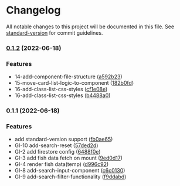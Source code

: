 # Changelog

All notable changes to this project will be documented in this file. See [standard-version](https://github.com/conventional-changelog/standard-version) for commit guidelines.

### [0.1.2](https://github.com/Jaymontojo/go-fish-frontend/compare/v0.1.1...v0.1.2) (2022-06-18)


### Features

* 14-add-component-file-structure ([a592b23](https://github.com/Jaymontojo/go-fish-frontend/commit/a592b2312ced4ce3883420f4b5a10ef6d3221f87))
* 15-move-card-list-logic-to-component ([182b0fd](https://github.com/Jaymontojo/go-fish-frontend/commit/182b0fda7386855f91c3ee0f19725d8a29842a8e))
* 16-add-class-list-css-styles ([cf1e08e](https://github.com/Jaymontojo/go-fish-frontend/commit/cf1e08ea73e999e390470733796b8a6441ad9b80))
* 16-add-class-list-css-styles ([b4488a0](https://github.com/Jaymontojo/go-fish-frontend/commit/b4488a0349d75febec85e5d749ca4526a494fc9c))

### 0.1.1 (2022-06-18)


### Features

* add standard-version support ([fb0ae65](https://github.com/Jaymontojo/go-fish-frontend/commit/fb0ae6543eae2e8a65d6ec399eac2930df0acd75))
* GI-10 add-search-reset ([57ded2d](https://github.com/Jaymontojo/go-fish-frontend/commit/57ded2d901950bac8e9c7051c2748484cc0f9acc))
* GI-2 add firestore config ([6488f0e](https://github.com/Jaymontojo/go-fish-frontend/commit/6488f0ec72df862e24b347b626b8c9737d80c834))
* GI-3 add fish data fetch on mount ([9ed0d17](https://github.com/Jaymontojo/go-fish-frontend/commit/9ed0d1786826b37cabe38b7b8577777892aafc77))
* GI-4 render fish data(temp) ([d996c92](https://github.com/Jaymontojo/go-fish-frontend/commit/d996c9285e74e436a66f38fb0f6f7f296bc05e5c))
* GI-8 add-search-input-component ([c6c0130](https://github.com/Jaymontojo/go-fish-frontend/commit/c6c01307e5b42cfdacf3838174afb3576c53d6fe))
* GI-9 add-search-filter-functionality ([f9ddabd](https://github.com/Jaymontojo/go-fish-frontend/commit/f9ddabdec9d20c9af99f874b0c141b89ff4ed351))
